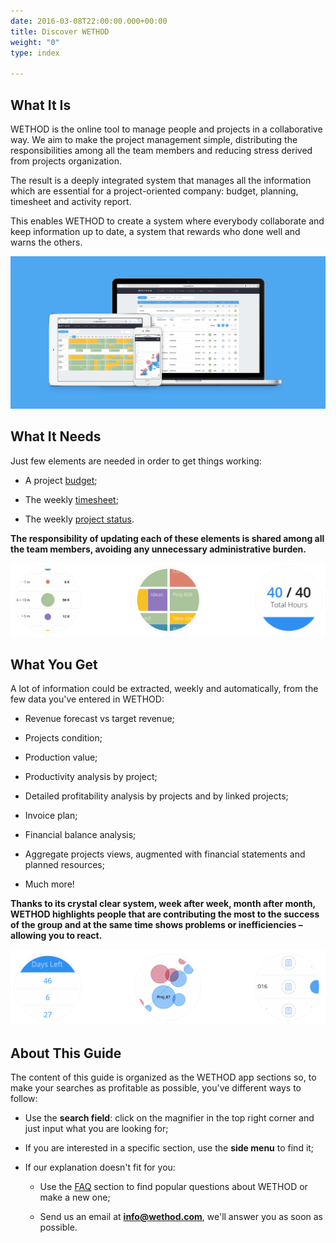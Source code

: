 ```yaml
---
date: 2016-03-08T22:00:00.000+00:00
title: Discover WETHOD
weight: "0"
type: index

---
```

## What It Is

WETHOD is the online tool to manage people and projects in a collaborative way. We aim to make the project management simple, distributing the responsibilities among all the team members and reducing stress derived from projects organization.

The result is a deeply integrated system that manages all the information which are essential for a project-oriented company: budget, planning, timesheet and activity report.

This enables WETHOD to create a system where everybody collaborate and keep information up to date, a system that rewards who done well and warns the others.

![](/uploads/2017/05/25/wethod-banner-1.png)

## What It Needs

Just few elements are needed in order to get things working:

* A project [budget](/budget/_index);

* The weekly [timesheet](/friday/index/#timesheet);

* The weekly [project status](/friday/index/#project-status).

**The responsibility of updating each of these elements is shared among all the team members, avoiding any unnecessary administrative burden.**

![](/uploads/2017/05/25/space-banner-1.png)

## What You Get

A lot of information could be extracted, weekly and automatically, from the few data you've entered in WETHOD:

* Revenue forecast vs target revenue;

* Projects condition;

* Production value;

* Productivity analysis by project;

* Detailed profitability analysis by projects and by linked projects;

* Invoice plan;

* Financial balance analysis;

* Aggregate projects views, augmented with financial statements and planned resources;

* Much more!

**Thanks to its crystal clear system, week after week, month after month, WETHOD highlights people that are contributing the most to the success of the group and at the same time shows problems or inefficiencies – allowing you to react.**

![](/uploads/2017/05/25/space-banner-2.png)

## About This Guide

The content of this guide is organized as the WETHOD app sections so, to make your searches as profitable as possible, you've different ways to follow:

* Use the **search field**: click on the magnifier in the top right corner and just input what you are looking for;

* If you are interested in a specific section, use the **side menu** to find it;

* If our explanation doesn't fit for you:

	* Use the [FAQ](/faq/_index) section to find popular questions about WETHOD or make a new one;

	* Send us an email at **info@wethod.com**, we'll answer you as soon as possible.
